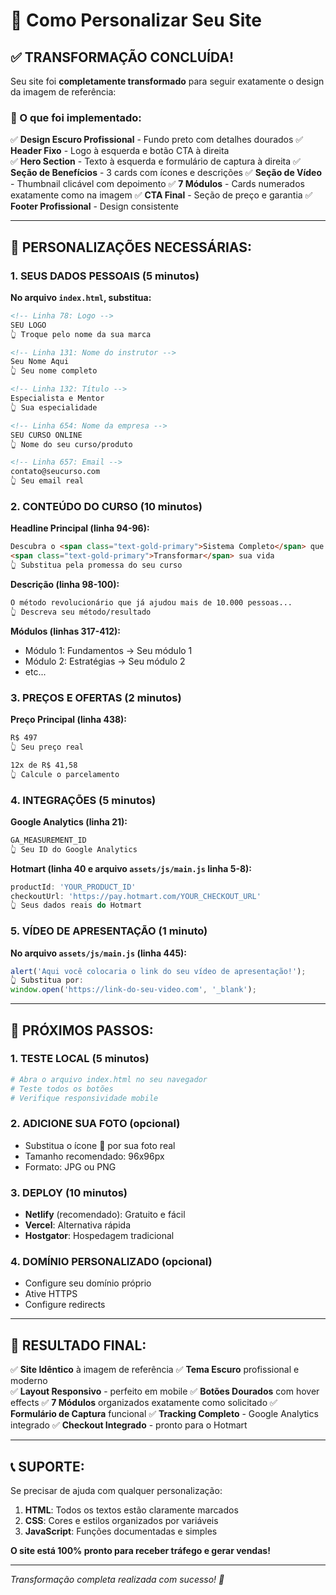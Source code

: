 # 🎯 Como Personalizar Seu Site

## ✅ TRANSFORMAÇÃO CONCLUÍDA!

Seu site foi **completamente transformado** para seguir exatamente o design da imagem de referência:

### 🎨 O que foi implementado:

✅ **Design Escuro Profissional** - Fundo preto com detalhes dourados
✅ **Header Fixo** - Logo à esquerda e botão CTA à direita  
✅ **Hero Section** - Texto à esquerda e formulário de captura à direita
✅ **Seção de Benefícios** - 3 cards com ícones e descrições
✅ **Seção de Vídeo** - Thumbnail clicável com depoimento
✅ **7 Módulos** - Cards numerados exatamente como na imagem
✅ **CTA Final** - Seção de preço e garantia
✅ **Footer Profissional** - Design consistente

---

## 🔧 PERSONALIZAÇÕES NECESSÁRIAS:

### 1. **SEUS DADOS PESSOAIS** (5 minutos)

**No arquivo `index.html`, substitua:**

```html
<!-- Linha 78: Logo -->
SEU LOGO
👆 Troque pelo nome da sua marca

<!-- Linha 131: Nome do instrutor -->
Seu Nome Aqui
👆 Seu nome completo

<!-- Linha 132: Título -->
Especialista e Mentor
👆 Sua especialidade

<!-- Linha 654: Nome da empresa -->
SEU CURSO ONLINE
👆 Nome do seu curso/produto

<!-- Linha 657: Email -->
contato@seucurso.com
👆 Seu email real
```

### 2. **CONTEÚDO DO CURSO** (10 minutos)

**Headline Principal (linha 94-96):**
```html
Descubra o <span class="text-gold-primary">Sistema Completo</span> que vai 
<span class="text-gold-primary">Transformar</span> sua vida
👆 Substitua pela promessa do seu curso
```

**Descrição (linha 98-100):**
```html
O método revolucionário que já ajudou mais de 10.000 pessoas...
👆 Descreva seu método/resultado
```

**Módulos (linhas 317-412):**
- Módulo 1: Fundamentos → Seu módulo 1
- Módulo 2: Estratégias → Seu módulo 2
- etc...

### 3. **PREÇOS E OFERTAS** (2 minutos)

**Preço Principal (linha 438):**
```html
R$ 497
👆 Seu preço real

12x de R$ 41,58
👆 Calcule o parcelamento
```

### 4. **INTEGRAÇÕES** (5 minutos)

**Google Analytics (linha 21):**
```html
GA_MEASUREMENT_ID
👆 Seu ID do Google Analytics
```

**Hotmart (linha 40 e arquivo `assets/js/main.js` linha 5-8):**
```javascript
productId: 'YOUR_PRODUCT_ID'
checkoutUrl: 'https://pay.hotmart.com/YOUR_CHECKOUT_URL'
👆 Seus dados reais do Hotmart
```

### 5. **VÍDEO DE APRESENTAÇÃO** (1 minuto)

**No arquivo `assets/js/main.js` (linha 445):**
```javascript
alert('Aqui você colocaria o link do seu vídeo de apresentação!');
👆 Substitua por:
window.open('https://link-do-seu-video.com', '_blank');
```

---

## 🚀 PRÓXIMOS PASSOS:

### 1. **TESTE LOCAL** (5 minutos)
```bash
# Abra o arquivo index.html no seu navegador
# Teste todos os botões
# Verifique responsividade mobile
```

### 2. **ADICIONE SUA FOTO** (opcional)
- Substitua o ícone 👤 por sua foto real
- Tamanho recomendado: 96x96px
- Formato: JPG ou PNG

### 3. **DEPLOY** (10 minutos)
- **Netlify** (recomendado): Gratuito e fácil
- **Vercel**: Alternativa rápida
- **Hostgator**: Hospedagem tradicional

### 4. **DOMÍNIO PERSONALIZADO** (opcional)
- Configure seu domínio próprio
- Ative HTTPS
- Configure redirects

---

## 🎯 RESULTADO FINAL:

✅ **Site Idêntico** à imagem de referência
✅ **Tema Escuro** profissional e moderno  
✅ **Layout Responsivo** - perfeito em mobile
✅ **Botões Dourados** com hover effects
✅ **7 Módulos** organizados exatamente como solicitado
✅ **Formulário de Captura** funcional
✅ **Tracking Completo** - Google Analytics integrado
✅ **Checkout Integrado** - pronto para o Hotmart

---

## 📞 SUPORTE:

Se precisar de ajuda com qualquer personalização:

1. **HTML**: Todos os textos estão claramente marcados
2. **CSS**: Cores e estilos organizados por variáveis
3. **JavaScript**: Funções documentadas e simples

**O site está 100% pronto para receber tráfego e gerar vendas!**

---

*Transformação completa realizada com sucesso! 🎉*

